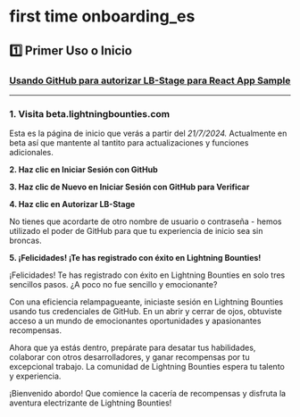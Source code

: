 # first time onboarding\_es



## 1️⃣ Primer Uso o Inicio

### [Usando GitHub para autorizar LB-Stage para React App Sample](https://app.tango.us/app/workflow/9dd6e3fd-f7bd-41a8-bb9d-21593979b90e?utm\_source=markdown\&utm\_medium=markdown\&utm\_campaign=workflow%20export%20links)

***

### 1. Visita beta.lightningbounties.com

Esta es la página de inicio que verás a partir del _21/7/2024._ Actualmente en beta así que mantente al tantito para actualizaciones y funciones adicionales.

**2. Haz clic en Iniciar Sesión con GitHub**

**3. Haz clic de Nuevo en Iniciar Sesión con GitHub para Verificar**

**4. Haz clic en Autorizar LB-Stage**

No tienes que acordarte de otro nombre de usuario o contraseña - hemos utilizado el poder de GitHub para que tu experiencia de inicio sea sin broncas.

**5. ¡Felicidades! ¡Te has registrado con éxito en Lightning Bounties!**

¡Felicidades! Te has registrado con éxito en Lightning Bounties en solo tres sencillos pasos. ¿A poco no fue sencillo y emocionante?

Con una eficiencia relampagueante, iniciaste sesión en Lightning Bounties usando tus credenciales de GitHub. En un abrir y cerrar de ojos, obtuviste acceso a un mundo de emocionantes oportunidades y apasionantes recompensas.

Ahora que ya estás dentro, prepárate para desatar tus habilidades, colaborar con otros desarrolladores, y ganar recompensas por tu excepcional trabajo. La comunidad de Lightning Bounties espera tu talento y experiencia.

¡Bienvenido abordo! Que comience la cacería de recompensas y disfruta la aventura electrizante de Lightning Bounties!

